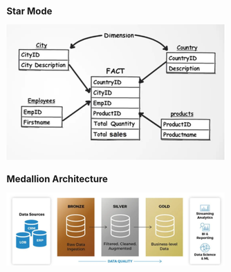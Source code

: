 ## Star Mode

![Star Mode](star_mode.png)

## Medallion Architecture

![Medallion Architecture](medallion_architecture.png)
